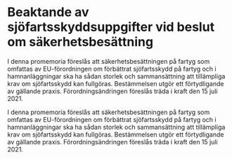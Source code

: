# Beaktande av sjöfartsskyddsuppgifter vid beslut om säkerhetsbesättning

I denna promemoria föreslås att säkerhetsbesättningen på fartyg som omfattas av EU-förordningen om förbättrat sjöfartsskydd på fartyg och i hamnanläggningar ska ha sådan storlek och sammansättning att tillämpliga krav om sjöfartsskydd kan fullgöras. Bestämmelsen utgör ett förtydligande av gällande praxis. Förordningsändringen föreslås träda i kraft den 15 juli 2021.

I denna promemoria föreslås att säkerhetsbesättningen på fartyg som omfattas av EU-förordningen om förbättrat sjöfartsskydd på fartyg och i hamnanläggningar ska ha sådan storlek och sammansättning att tillämpliga krav om sjöfartsskydd kan fullgöras. Bestämmelsen utgör ett förtydligande av gällande praxis. Förordningsändringen föreslås träda i kraft den 15 juli 2021.
